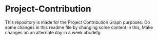 # Project-Contribution

This repository is made for the Project Contribution Graph purposes.
Do some changes in this readme file by changing some content in this, 
Make changes on an alternate day in a week
abcdefg



